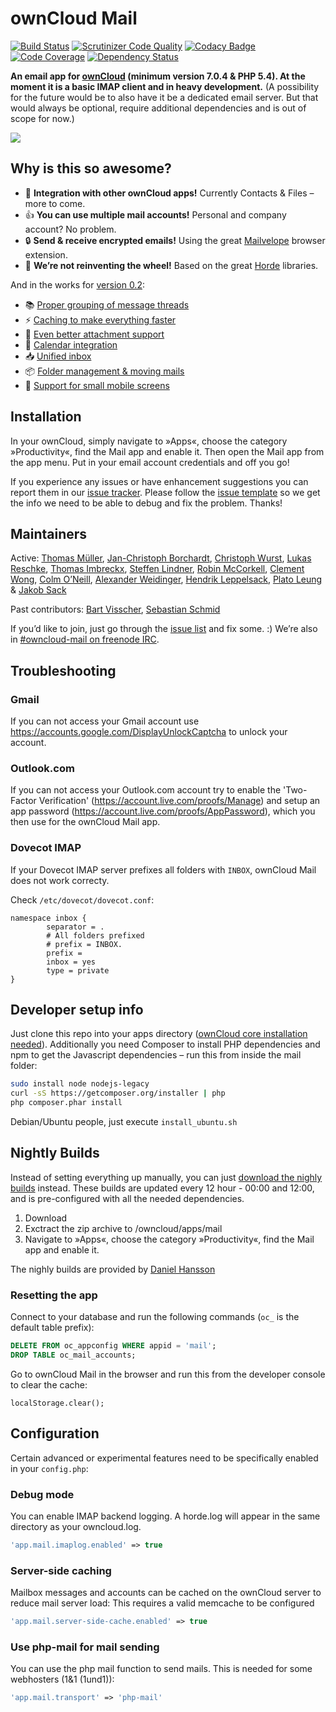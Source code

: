 # ownCloud Mail

[![Build Status](https://travis-ci.org/owncloud/mail.svg?branch=master)](https://travis-ci.org/owncloud/mail)
[![Scrutinizer Code Quality](https://scrutinizer-ci.com/g/owncloud/mail/badges/quality-score.png?b=master)](https://scrutinizer-ci.com/g/owncloud/mail/?branch=master)
[![Codacy Badge](https://www.codacy.com/project/badge/de0109e43ed44e5fb1f8168a9b56c2f3)](https://www.codacy.com/app/thomas-mueller/mail)
[![Code Coverage](https://scrutinizer-ci.com/g/owncloud/mail/badges/coverage.png?b=master)](https://scrutinizer-ci.com/g/owncloud/mail/?branch=master)
[![Dependency Status](https://www.versioneye.com/user/projects/54e50fadd1ec5734f400078a/badge.svg?style=flat)](https://www.versioneye.com/user/projects/54e50fadd1ec5734f400078a)

**An email app for [ownCloud](https://owncloud.org) (minimum version 7.0.4 & PHP 5.4). At the moment it is a basic IMAP client and in heavy development.** (A possibility for the future would be to also have it be a dedicated email server. But that would always be optional, require additional dependencies and is out of scope for now.)

![](https://raw.githubusercontent.com/owncloud/screenshots/master/mail/mail.png)


## Why is this so awesome?

* :rocket: **Integration with other ownCloud apps!** Currently Contacts & Files – more to come.
* :+1: **You can use multiple mail accounts!** Personal and company account? No problem.
* :lock: **Send & receive encrypted emails!** Using the great [Mailvelope](https://mailvelope.com) browser extension.
* :see_no_evil: **We’re not reinventing the wheel!** Based on the great [Horde](http://horde.org) libraries.

And in the works for [version 0.2](https://github.com/owncloud/mail/milestones/0.2):
* :books: [Proper grouping of message threads](https://github.com/owncloud/mail/issues/21)
* :zap: [Caching to make everything faster](https://github.com/owncloud/mail/issues/480)
* :paperclip: [Even better attachment support](https://github.com/owncloud/mail/issues/462)
* :date: [Calendar integration](https://github.com/owncloud/mail/issues/79)
* :inbox_tray: [Unified inbox](https://github.com/owncloud/mail/issues/120)
* :package: [Folder management & moving mails](https://github.com/owncloud/mail/issues/411)
* :iphone: [Support for small mobile screens](https://github.com/owncloud/mail/issues/457)


## Installation

In your ownCloud, simply navigate to »Apps«, choose the category »Productivity«, find the Mail app and enable it.
Then open the Mail app from the app menu. Put in your email account credentials and off you go!

If you experience any issues or have enhancement suggestions you can report them in our [issue tracker](https://github.com/owncloud/mail/issues). Please follow the [issue template](https://raw.githubusercontent.com/owncloud/core/master/issue_template.md) so we get the info we need to be able to debug and fix the problem. Thanks!


## Maintainers

Active: [Thomas Müller](https://github.com/DeepDiver1975), [Jan-Christoph Borchardt](https://github.com/jancborchardt), [Christoph Wurst](https://github.com/ChristophWurst), [Lukas Reschke](https://github.com/LukasReschke), [Thomas Imbreckx](https://github.com/zinks-), [Steffen Lindner](https://github.com/Gomez), [Robin McCorkell](https://github.com/Xenopathic), [Clement Wong](https://github.com/clementhk), [Colm O’Neill](https://github.com/colmoneill), [Alexander Weidinger](https://github.com/irgendwie), [Hendrik Leppelsack](https://github.com/Henni), [Plato Leung](https://github.com/PoPoutdoor) & [Jakob Sack](https://github.com/jakobsack)

Past contributors: [Bart Visscher](https://github.com/bartv2), [Sebastian Schmid](https://github.com/sebastian-schmid)

If you’d like to join, just go through the [issue list](https://github.com/owncloud/mail/issues) and fix some. :) We’re also in [#owncloud-mail on freenode IRC](https://webchat.freenode.net/?channels=owncloud-mail).


## Troubleshooting

### Gmail

If you can not access your Gmail account use https://accounts.google.com/DisplayUnlockCaptcha to unlock your account.

### Outlook.com

If you can not access your Outlook.com account try to enable the 'Two-Factor Verification' (https://account.live.com/proofs/Manage) and setup an app password (https://account.live.com/proofs/AppPassword), which you then use for the ownCloud Mail app.

### Dovecot IMAP

If your Dovecot IMAP server prefixes all folders with `INBOX`, ownCloud Mail does not work correcty. 

Check `/etc/dovecot/dovecot.conf`:

```
namespace inbox {
        separator = .
        # All folders prefixed
        # prefix = INBOX.
        prefix =
        inbox = yes
        type = private
}
```


## Developer setup info

Just clone this repo into your apps directory ([ownCloud core installation needed](https://doc.owncloud.org/server/8.1/developer_manual/general/devenv.html)). Additionally you need Composer to install PHP dependencies and npm to get the Javascript dependencies – run this from inside the mail folder:
```bash
sudo install node nodejs-legacy
curl -sS https://getcomposer.org/installer | php
php composer.phar install
```
Debian/Ubuntu people, just execute `install_ubuntu.sh`

## Nightly Builds

Instead of setting everything up manually, you can just [download the nighly builds](https://en0ch.se/index.php/s/3v5J3XXeQCCp73p) instead. These builds are updated every 12 hour - 00:00 and 12:00, and is pre-configured with all the needed dependencies.

1. Download
2. Exctract the zip archive to /owncloud/apps/mail
3. Navigate to »Apps«, choose the category »Productivity«, find the Mail app and enable it.

The nighly builds are provided by [Daniel Hansson](https://github.com/enoch85)

### Resetting the app
Connect to your database and run the following commands (`oc_` is the default table prefix):
```sql
DELETE FROM oc_appconfig WHERE appid = 'mail';
DROP TABLE oc_mail_accounts;
```

Go to ownCloud Mail in the browser and run this from the developer console to clear the cache:
```
localStorage.clear();
```


## Configuration

Certain advanced or experimental features need to be specifically enabled in your `config.php`:

### Debug mode
You can enable IMAP backend logging. A horde.log will appear in the same directory as your owncloud.log.
```php
'app.mail.imaplog.enabled' => true
```

### Server-side caching
Mailbox messages and accounts can be cached on the ownCloud server to reduce mail server load:
This requires a valid memcache to be configured
```php
'app.mail.server-side-cache.enabled' => true
```

### Use php-mail for mail sending
You can use the php mail function to send mails. This is needed for some webhosters (1&1 (1und1)):
```php
'app.mail.transport' => 'php-mail'
```
